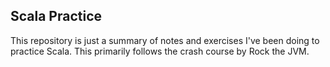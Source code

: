 ## Scala Practice
This repository is just a summary of notes and exercises
I've been doing to practice Scala. This primarily follows
the crash course by Rock the JVM.
